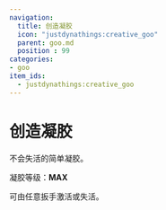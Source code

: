 ```yaml
---
navigation:
  title: 创造凝胶
  icon: "justdynathings:creative_goo"
  parent: goo.md
  position : 99
categories:
- goo
item_ids:
  - justdynathings:creative_goo
---
```


# 创造凝胶

不会失活的简单凝胶。


凝胶等级：**MAX**

<BlockImage id="justdynathings:creative_goo" scale="4.0" p:alive="false"/> 
<BlockImage id="justdynathings:creative_goo" scale="4.0" p:alive="true" />

可由任意扳手激活或失活。